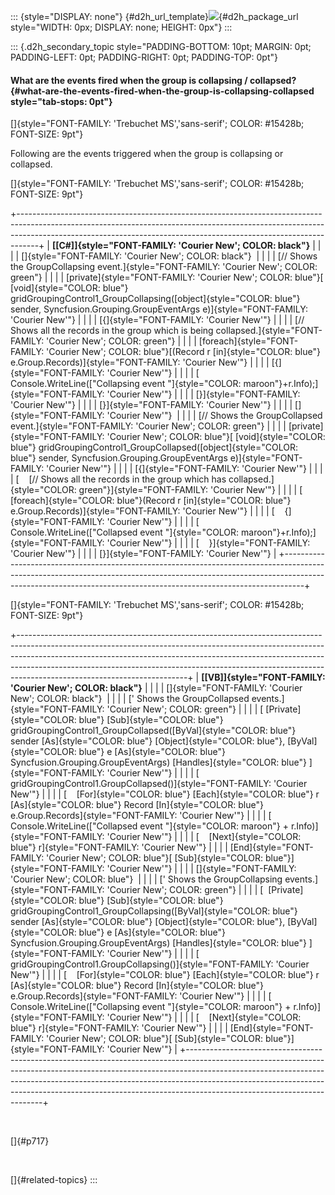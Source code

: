 ::: {style="DISPLAY: none"}
[](ms-xhelp:///?Id=d2h_url_template){#d2h_url_template}![](!package_url!){#d2h_package_url style="WIDTH: 0px; DISPLAY: none; HEIGHT: 0px"}
:::

::: {.d2h_secondary_topic style="PADDING-BOTTOM: 10pt; MARGIN: 0pt; PADDING-LEFT: 0pt; PADDING-RIGHT: 0pt; PADDING-TOP: 0pt"}
#### What are the events fired when the group is collapsing / collapsed? {#what-are-the-events-fired-when-the-group-is-collapsing-collapsed style="tab-stops: 0pt"}

[]{style="FONT-FAMILY: 'Trebuchet MS','sans-serif'; COLOR: #15428b; FONT-SIZE: 9pt"} 

Following are the events triggered when the group is collapsing or collapsed.

[]{style="FONT-FAMILY: 'Trebuchet MS','sans-serif'; COLOR: #15428b; FONT-SIZE: 9pt"} 

+-----------------------------------------------------------------------------------------------------------------------------------------------------------------------------------------------------------------------------------------------+
| **[\[C#\]]{style="FONT-FAMILY: 'Courier New'; COLOR: black"}**                                                                                                                                                                                |
|                                                                                                                                                                                                                                               |
| []{style="FONT-FAMILY: 'Courier New'; COLOR: black"}                                                                                                                                                                                          |
|                                                                                                                                                                                                                                               |
| [// Shows the GroupCollapsing event.]{style="FONT-FAMILY: 'Courier New'; COLOR: green"}                                                                                                                                                       |
|                                                                                                                                                                                                                                               |
| [private]{style="FONT-FAMILY: 'Courier New'; COLOR: blue"}[ [void]{style="COLOR: blue"} gridGroupingControl1_GroupCollapsing([object]{style="COLOR: blue"} sender, Syncfusion.Grouping.GroupEventArgs e)]{style="FONT-FAMILY: 'Courier New'"} |
|                                                                                                                                                                                                                                               |
| [{]{style="FONT-FAMILY: 'Courier New'"}                                                                                                                                                                                                       |
|                                                                                                                                                                                                                                               |
| [// Shows all the records in the group which is being collapsed.]{style="FONT-FAMILY: 'Courier New'; COLOR: green"}                                                                                                                           |
|                                                                                                                                                                                                                                               |
| [foreach]{style="FONT-FAMILY: 'Courier New'; COLOR: blue"}[(Record r [in]{style="COLOR: blue"} e.Group.Records)]{style="FONT-FAMILY: 'Courier New'"}                                                                                          |
|                                                                                                                                                                                                                                               |
| [{]{style="FONT-FAMILY: 'Courier New'"}                                                                                                                                                                                                       |
|                                                                                                                                                                                                                                               |
| [    Console.WriteLine([\"Collapsing event \"]{style="COLOR: maroon"}+r.Info);]{style="FONT-FAMILY: 'Courier New'"}                                                                                                                           |
|                                                                                                                                                                                                                                               |
| [}]{style="FONT-FAMILY: 'Courier New'"}                                                                                                                                                                                                       |
|                                                                                                                                                                                                                                               |
| [}]{style="FONT-FAMILY: 'Courier New'"}                                                                                                                                                                                                       |
|                                                                                                                                                                                                                                               |
| []{style="FONT-FAMILY: 'Courier New'"}                                                                                                                                                                                                        |
|                                                                                                                                                                                                                                               |
| [// Shows the GroupCollapsed event.]{style="FONT-FAMILY: 'Courier New'; COLOR: green"}                                                                                                                                                        |
|                                                                                                                                                                                                                                               |
| [private]{style="FONT-FAMILY: 'Courier New'; COLOR: blue"}[ [void]{style="COLOR: blue"} gridGroupingControl1_GroupCollapsed([object]{style="COLOR: blue"} sender, Syncfusion.Grouping.GroupEventArgs e)]{style="FONT-FAMILY: 'Courier New'"}  |
|                                                                                                                                                                                                                                               |
| [{]{style="FONT-FAMILY: 'Courier New'"}                                                                                                                                                                                                       |
|                                                                                                                                                                                                                                               |
| [    [// Shows all the records in the group which has collapsed.]{style="COLOR: green"}]{style="FONT-FAMILY: 'Courier New'"}                                                                                                                  |
|                                                                                                                                                                                                                                               |
| [    [foreach]{style="COLOR: blue"}(Record r [in]{style="COLOR: blue"} e.Group.Records)]{style="FONT-FAMILY: 'Courier New'"}                                                                                                                  |
|                                                                                                                                                                                                                                               |
| [    {]{style="FONT-FAMILY: 'Courier New'"}                                                                                                                                                                                                   |
|                                                                                                                                                                                                                                               |
| [        Console.WriteLine([\"Collapsed event \"]{style="COLOR: maroon"}+r.Info);]{style="FONT-FAMILY: 'Courier New'"}                                                                                                                        |
|                                                                                                                                                                                                                                               |
| [    }]{style="FONT-FAMILY: 'Courier New'"}                                                                                                                                                                                                   |
|                                                                                                                                                                                                                                               |
| [}]{style="FONT-FAMILY: 'Courier New'"}                                                                                                                                                                                                       |
+-----------------------------------------------------------------------------------------------------------------------------------------------------------------------------------------------------------------------------------------------+

[]{style="FONT-FAMILY: 'Trebuchet MS','sans-serif'; COLOR: #15428b; FONT-SIZE: 9pt"} 

+------------------------------------------------------------------------------------------------------------------------------------------------------------------------------------------------------------------------------------------------------------------------------------------------------------------------------------------------------------------+
| **[\[VB\]]{style="FONT-FAMILY: 'Courier New'; COLOR: black"}**                                                                                                                                                                                                                                                                                                   |
|                                                                                                                                                                                                                                                                                                                                                                  |
| []{style="FONT-FAMILY: 'Courier New'; COLOR: black"}                                                                                                                                                                                                                                                                                                             |
|                                                                                                                                                                                                                                                                                                                                                                  |
| [\' Shows the GroupCollapsed events.]{style="FONT-FAMILY: 'Courier New'; COLOR: green"}                                                                                                                                                                                                                                                                          |
|                                                                                                                                                                                                                                                                                                                                                                  |
| [ [Private]{style="COLOR: blue"} [Sub]{style="COLOR: blue"} gridGroupingControl1_GroupCollapsed([ByVal]{style="COLOR: blue"} sender [As]{style="COLOR: blue"} [Object]{style="COLOR: blue"}, [ByVal]{style="COLOR: blue"} e [As]{style="COLOR: blue"} Syncfusion.Grouping.GroupEventArgs) [Handles]{style="COLOR: blue"} ]{style="FONT-FAMILY: 'Courier New'"}   |
|                                                                                                                                                                                                                                                                                                                                                                  |
| [    gridGroupingControl1.GroupCollapsed()]{style="FONT-FAMILY: 'Courier New'"}                                                                                                                                                                                                                                                                                  |
|                                                                                                                                                                                                                                                                                                                                                                  |
| [    [For]{style="COLOR: blue"} [Each]{style="COLOR: blue"} r [As]{style="COLOR: blue"} Record [In]{style="COLOR: blue"} e.Group.Records]{style="FONT-FAMILY: 'Courier New'"}                                                                                                                                                                                    |
|                                                                                                                                                                                                                                                                                                                                                                  |
| [        Console.WriteLine([\"Collapsed event \"]{style="COLOR: maroon"} + r.Info)]{style="FONT-FAMILY: 'Courier New'"}                                                                                                                                                                                                                                          |
|                                                                                                                                                                                                                                                                                                                                                                  |
| [    [Next]{style="COLOR: blue"} r]{style="FONT-FAMILY: 'Courier New'"}                                                                                                                                                                                                                                                                                          |
|                                                                                                                                                                                                                                                                                                                                                                  |
| [End]{style="FONT-FAMILY: 'Courier New'; COLOR: blue"}[ [Sub]{style="COLOR: blue"}]{style="FONT-FAMILY: 'Courier New'"}                                                                                                                                                                                                                                          |
|                                                                                                                                                                                                                                                                                                                                                                  |
| []{style="FONT-FAMILY: 'Courier New'; COLOR: blue"}                                                                                                                                                                                                                                                                                                              |
|                                                                                                                                                                                                                                                                                                                                                                  |
| [\' Shows the GroupCollapsing events.]{style="FONT-FAMILY: 'Courier New'; COLOR: green"}                                                                                                                                                                                                                                                                         |
|                                                                                                                                                                                                                                                                                                                                                                  |
| [  [Private]{style="COLOR: blue"} [Sub]{style="COLOR: blue"} gridGroupingControl1_GroupCollapsing([ByVal]{style="COLOR: blue"} sender [As]{style="COLOR: blue"} [Object]{style="COLOR: blue"}, [ByVal]{style="COLOR: blue"} e [As]{style="COLOR: blue"} Syncfusion.Grouping.GroupEventArgs) [Handles]{style="COLOR: blue"} ]{style="FONT-FAMILY: 'Courier New'"} |
|                                                                                                                                                                                                                                                                                                                                                                  |
| [    gridGroupingControl1.GroupCollapsing()]{style="FONT-FAMILY: 'Courier New'"}                                                                                                                                                                                                                                                                                 |
|                                                                                                                                                                                                                                                                                                                                                                  |
| [    [For]{style="COLOR: blue"} [Each]{style="COLOR: blue"} r [As]{style="COLOR: blue"} Record [In]{style="COLOR: blue"} e.Group.Records]{style="FONT-FAMILY: 'Courier New'"}                                                                                                                                                                                    |
|                                                                                                                                                                                                                                                                                                                                                                  |
| [        Console.WriteLine([\"Collapsing event \"]{style="COLOR: maroon"} + r.Info)]{style="FONT-FAMILY: 'Courier New'"}                                                                                                                                                                                                                                         |
|                                                                                                                                                                                                                                                                                                                                                                  |
| [    [Next]{style="COLOR: blue"} r]{style="FONT-FAMILY: 'Courier New'"}                                                                                                                                                                                                                                                                                          |
|                                                                                                                                                                                                                                                                                                                                                                  |
| [End]{style="FONT-FAMILY: 'Courier New'; COLOR: blue"}[ [Sub]{style="COLOR: blue"}]{style="FONT-FAMILY: 'Courier New'"}                                                                                                                                                                                                                                          |
+------------------------------------------------------------------------------------------------------------------------------------------------------------------------------------------------------------------------------------------------------------------------------------------------------------------------------------------------------------------+

 

[]{#p717} 

 

[]{#related-topics}
:::
